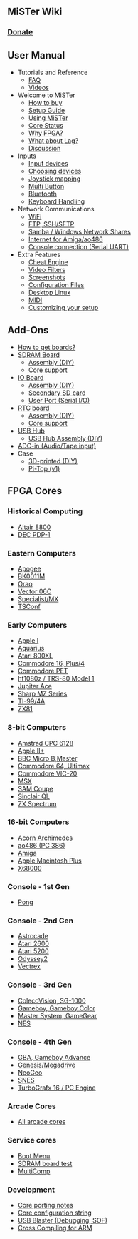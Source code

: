 ## MiSTer Wiki
### [Donate](Donate)
User Manual
---
* Tutorials and Reference
  * [FAQ](Frequently-Asked-Questions)
  * [Videos](External-Videos)
* Welcome to MiSTer
  * [How to buy](How-to-start-with-MiSTer)
  * [Setup Guide](Setup-Guide)
  * [Using MiSTer](Using-MiSTer)
  * [Core Status](Core-Status)
  * [Why FPGA?](Why-FPGA%3F)
  * [What about Lag?](Lag-Explained)
  * [Discussion](http://www.atari-forum.com/viewforum.php?f=117)
* Inputs
  * [Input devices](Input-devices)
  * [Choosing devices](Selecting-Input-Devices)
  * [Joystick mapping](Main-Joystick-Mapping)
  * [Multi Button](Multi-Button-Mapping)
  * [Bluetooth](Bluetooth)
  * [Keyboard Handling](Keyboard)
* Network Communications
  * [WiFi](WiFi-setup)
  * [FTP, SSH/SFTP](Network-access)
  * [Samba / Windows Network Shares](Samba)
  * [Internet for Amiga/ao486](Internet-and-console-connection-from-supported-cores)
  * [Console connection (Serial UART)](Console-connection)
* Extra Features
  * [Cheat Engine](Cheat-Engine)
  * [Video Filters](HDMI-Scaler-Custom-Filter-Coefficients)
  * [Screenshots](Screenshot-Feature)
  * [Configuration Files](Configuration-Files)
  * [Desktop Linux](Desktop-Linux)
  * [MIDI](USB-MIDI-with-the-Minimig-and-ao486-Cores)
  * [Customizing your setup](Customizing)

Add-Ons
---
* [How to get boards?](How-to-get-your-own-addon-boards)
* [SDRAM Board](SDRAM-Board)
  * [ Assembly (DIY) ](SDRAM-Board-Assembly-(DIY))
  * [ Core support ](SDRAM-Requirement-by-cores)
* [IO Board](IO-Board)
  * [ Assembly (DIY) ](IO-Board-Assembly-(DIY))
  * [ Secondary SD card ](Secondary-SD-card)
  * [User Port (Serial I/O)](User-Port-(Serial-IO))
* [RTC board](RTC-board)
  * [ Assembly (DIY) ](RTC-Board-Assembly-(DIY))
  * [ Core support ](Cores-supporting-RTC)
* [USB Hub](USB-Hub-daughter-board)
  * [ USB Hub Assembly (DIY) ](USB-Hub-Assembly-(DIY))
* [ADC-in (Audio/Tape input)](ADC-in-(Audio-Tape-input))
* Case
  * [3D-printed (DIY)](MiSTer-case)
  * [Pi-Top (v1)](Pi-Top-v1)

FPGA Cores
---

### Historical Computing
* [Altair 8800](https://github.com/MiSTer-devel/Altair8800_Mister)
* [DEC PDP-1](https://github.com/MiSTer-devel/PDP1_MiSTer)

### Eastern Computers
* [Apogee](https://github.com/MiSTer-devel/Apogee_MiSTer)
* [BK0011M](https://github.com/MiSTer-devel/BK0011M_MiSTer)
* [Orao](https://github.com/MiSTer-devel/Orao_MiSTer)
* [Vector 06C](https://github.com/MiSTer-devel/Vector-06C_MiSTer)
* [Specialist/MX](https://github.com/MiSTer-devel/Specialist_MiSTer)
* [TSConf](https://github.com/MiSTer-devel/TSConf_MiSTer)

### Early Computers
* [Apple I](https://github.com/MiSTer-devel/Apple-I_MiSTer)
* [Aquarius](https://github.com/MiSTer-devel/Aquarius_MISTer)
* [Atari 800XL](https://github.com/MiSTer-devel/Atari800_MiSTer)
* [Commodore 16, Plus/4](https://github.com/MiSTer-devel/C16_MiSTer)
* [Commodore PET](https://github.com/MiSTer-devel/PET2001_MiSTer)
* [ht1080z / TRS-80 Model 1](https://github.com/MiSTer-devel/HT1080Z_MiSTer)
* [Jupiter Ace](https://github.com/MiSTer-devel/Jupiter_MiSTer)
* [Sharp MZ Series](https://github.com/MiSTer-devel/SharpMZ_MiSTer)
* [TI-99/4A](https://github.com/MiSTer-devel/TI-99_4A_MiSTer)
* [ZX81](https://github.com/MiSTer-devel/ZX81_MiSTer)

### 8-bit Computers
* [Amstrad CPC 6128](https://github.com/MiSTer-devel/Amstrad_MiSTer)
* [Apple II+](https://github.com/MiSTer-devel/Apple-II_MiSTer)
* [BBC Micro B,Master](https://github.com/MiSTer-devel/BBCMicro_MiSTer)
* [Commodore 64, Ultimax](https://github.com/MiSTer-devel/C64_MiSTer)
* [Commodore VIC-20](https://github.com/MiSTer-devel/VIC20_MiSTer)
* [MSX](https://github.com/MiSTer-devel/MSX_MiSTer)
* [SAM Coupe](https://github.com/MiSTer-devel/SAM-Coupe_MiSTer)
* [Sinclair QL](https://github.com/MiSTer-devel/QL_MiSTer)
* [ZX Spectrum](https://github.com/MiSTer-devel/ZX-Spectrum_MISTer)

### 16-bit Computers
* [Acorn Archimedes](https://github.com/MiSTer-devel/Archie_MiSTer)
* [ao486 (PC 386)](https://github.com/MiSTer-devel/ao486_MiSTer)
* [Amiga](https://github.com/MiSTer-devel/Minimig-AGA_MiSTer)
* [Apple Macintosh Plus](https://github.com/MiSTer-devel/MacPlus_MiSTer)
* [X68000](https://github.com/MiSTer-devel/X68000_MiSTer)

### Console - 1st Gen
* [Pong](https://github.com/MiSTer-devel/Arcade-Pong_MiSTer)

### Console - 2nd Gen
* [Astrocade](https://github.com/MiSTer-devel/Astrocade_MiSTer)
* [Atari 2600](https://github.com/MiSTer-devel/Atari2600_MiSTer)
* [Atari 5200](https://github.com/MiSTer-devel/Atari800_MiSTer)
* [Odyssey2](https://github.com/MiSTer-devel/Odyssey2_MiSTer)
* [Vectrex](https://github.com/MiSTer-devel/Vectrex_MiSTer)

### Console - 3rd Gen
* [ColecoVision, SG-1000](https://github.com/MiSTer-devel/ColecoVision_MiSTer)
* [Gameboy, Gameboy Color](https://github.com/MiSTer-devel/Gameboy_MiSTer)
* [Master System, GameGear](https://github.com/MiSTer-devel/SMS_MiSTer)
* [NES](https://github.com/MiSTer-devel/NES_MiSTer)

### Console - 4th Gen
* [GBA, Gameboy Advance](https://github.com/MiSTer-devel/GBA_MiSTer)
* [Genesis/Megadrive](https://github.com/MiSTer-devel/Genesis_MiSTer)
* [NeoGeo](https://github.com/MiSTer-devel/NeoGeo_MiSTer)
* [SNES](https://github.com/MiSTer-devel/SNES_MiSTer)
* [TurboGrafx 16 / PC Engine](https://github.com/MiSTer-devel/TurboGrafx16_MiSTer)

### Arcade Cores
* [All arcade cores](Arcade-Cores-List)

### Service cores
* [Boot Menu](https://github.com/MiSTer-devel/Menu_MiSTer)
* [SDRAM board test](https://github.com/MiSTer-devel/MemTest_MiSTer)
* [MultiComp](https://github.com/MiSTer-devel/MultiComp_MiSTer)

### Development
* [Core porting notes](Core-porting-notes)
* [Core configuration string](Core-configuration-string)
* [USB Blaster (Debugging, SOF)](USB-Blaster-(debugging))
* [Cross Compiling for ARM](ARM-cross-compiling)